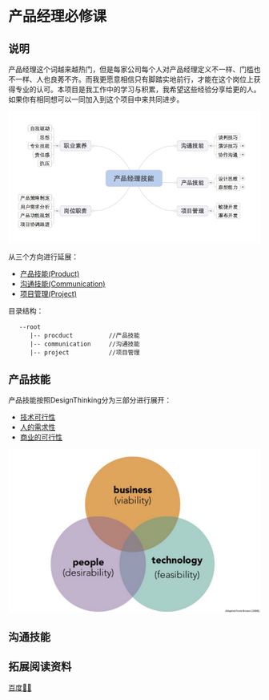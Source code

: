 # 产品经理必修课
## 说明
产品经理这个词越来越热门，但是每家公司每个人对产品经理定义不一样、门槛也不一样、人也良莠不齐。而我更愿意相信只有脚踏实地前行，才能在这个岗位上获得专业的认可。本项目是我工作中的学习与积累，我希望这些经验分享给更的人。如果你有相同想可以一同加入到这个项目中来共同进步。


![image](./img/mindmap.png)

从三个方向进行延展：

  * [产品技能(Product)](./product/)
  * [沟通技能(Communication)](./communication/)
  * [项目管理(Project)](./project/)
  
目录结构：

```
   --root
      |-- procduct          //产品技能
      |-- communication     //沟通技能
      |-- project           //项目管理

```

## 产品技能

产品技能按照DesignThinking分为三部分进行展开：

  * [技术可行性](./product/technology/)
  * [人的需求性](./product/people/)
  * [商业的可行性](./product/business/)

![image](./img/DesignThiking.png)


## 沟通技能

##


## 拓展阅读资料
[百度云̵](http://pan.baidu.com/s/1qWsWnj2)